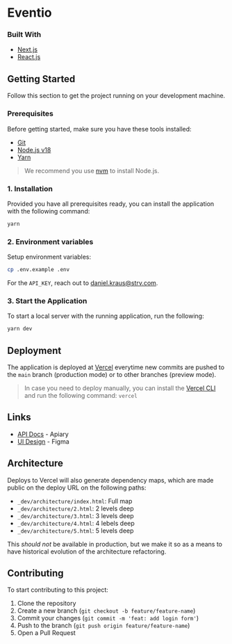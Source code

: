 # Eventio

### Built With

- [Next.js](https://nextjs.org/)
- [React.js](https://reactjs.org/)

## Getting Started

Follow this section to get the project running on your development machine.

### Prerequisites

Before getting started, make sure you have these tools installed:

- [Git](https://git-scm.com/)
- [Node.js v18](https://nodejs.org/en/)
- [Yarn](https://yarnpkg.com/)

> We recommend you use [nvm](https://github.com/nvm-sh/nvm) to install Node.js.

### 1. Installation

Provided you have all prerequisites ready, you can install the application with the following command:

```sh
yarn
```

### 2. Environment variables

Setup environment variables:

```sh
cp .env.example .env
```

For the `API_KEY`, reach out to [daniel.kraus@strv.com](mailto:daniel.kraus@strv.com?subject=FE%20Academy%3A%20I%20need%20the%20API%20Key).

### 3. Start the Application

To start a local server with the running application, run the following:

```sh
yarn dev
```

## Deployment

The application is deployed at [Vercel](https://vercel.com/) everytime new commits are pushed to the `main` branch (production mode) or to other branches (preview mode).

> In case you need to deploy manually, you can install the [Vercel CLI](https://vercel.com/cli) and run the following command: `vercel`

## Links

- [API Docs](https://strvfrontendtestproject.docs.apiary.io/) - Apiary
- [UI Design](https://www.figma.com/file/1sXplbYZYnKSb6eXaJ44pT/Eventio---Frontend-Test-Project) - Figma

## Architecture

Deploys to Vercel will also generate dependency maps, which are made public on the deploy URL on the following paths:

- `_dev/architecture/index.html`: Full map
- `_dev/architecture/2.html`: 2 levels deep
- `_dev/architecture/3.html`: 3 levels deep
- `_dev/architecture/4.html`: 4 lebels deep
- `_dev/architecture/5.html`: 5 levels deep

This *should not* be available in production, but we make it so as a means to have historical evolution of the architecture refactoring.

## Contributing

To start contributing to this project:

1. Clone the repository
2. Create a new branch (`git checkout -b feature/feature-name`)
3. Commit your changes (`git commit -m 'feat: add login form'`)
4. Push to the branch (`git push origin feature/feature-name`)
5. Open a Pull Request
